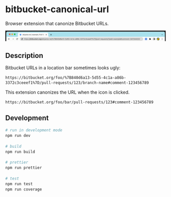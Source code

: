 # bitbucket-canonical-url

Browser extension that canonize Bitbucket URLs.

![usage](usage.gif)

## Description

Bitbucket URLs in a location bar sometimes looks ugly:

```
https://bitbucket.org/foo/%7B840d6a13-5d55-4c1a-a86b-3372c3ceeef1%7D/pull-requests/123/branch-name#comment-123456789
```

This extension canonizes the URL when the icon is clicked.

```
https://bitbucket.org/foo/bar/pull-requests/123#comment-123456789
```

## Development

```sh
# run in development mode
npm run dev

# build
npm run build

# prettier
npm run prettier

# test
npm run test
npm run coverage
```
